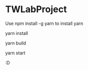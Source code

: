 # TWLabProject

Use 
npm install -g yarn 
to install yarn

yarn install

yarn build

yarn start

:D
